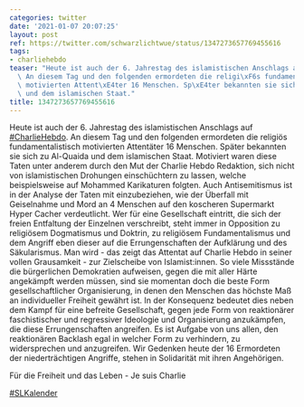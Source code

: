 ```yaml
---
categories: twitter
date: '2021-01-07 20:07:25'
layout: post
ref: https://twitter.com/schwarzlichtwue/status/1347273657769455616
tags:
- charliehebdo
teaser: "Heute ist auch der 6. Jahrestag des islamistischen Anschlags auf [#CharlieHebdo](/t/charliehebdo).\
  \ An diesem Tag und den folgenden ermordeten die religi\xF6s fundamentalistisch\
  \ motivierten Attent\xE4ter 16 Menschen. Sp\xE4ter bekannten sie sich zu Al-Quaida\
  \ und dem islamischen Staat."
title: 1347273657769455616
---
```

Heute ist auch der 6. Jahrestag des islamistischen Anschlags auf [#CharlieHebdo](/t/charliehebdo). An diesem Tag und den folgenden ermordeten die religiös fundamentalistisch motivierten Attentäter 16 Menschen. Später bekannten sie sich zu Al-Quaida und dem islamischen Staat.
Motiviert waren diese Taten unter anderem durch den Mut der Charlie Hebdo Redaktion, sich nicht von islamistischen Drohungen einschüchtern zu lassen, welche beispielsweise auf Mohammed Karikaturen folgten.
Auch Antisemitismus ist in der Analyse der Taten mit einzubeziehen, wie der Überfall mit Geiselnahme und Mord an 4 Menschen auf den koscheren Supermarkt Hyper Cacher verdeutlicht.
Wer für eine Gesellschaft eintritt, die sich der freien Entfaltung der Einzelnen verschreibt, steht immer in Opposition zu religiösem Dogmatismus und Doktrin, zu religiösem Fundamentalismus und dem Angriff eben dieser auf die Errungenschaften der Aufklärung und des Säkularismus.
Man wird -  das zeigt das Attentat auf Charlie Hebdo in seiner vollen Grausamkeit - zur Zielscheibe von Islamist:innen. So viele Missstände die bürgerlichen Demokratien aufweisen, gegen die mit aller Härte angekämpft werden müssen, sind sie momentan doch die beste Form gesellschaftlicher Organisierung, in denen den Menschen das höchste Maß an individueller Freiheit gewährt ist. In der Konsequenz bedeutet dies neben dem Kampf für eine befreite Gesellschaft, gegen jede Form von reaktionärer faschistischer und regressiver Ideologie und Organisierung anzukämpfen, die diese Errungenschaften angreifen. Es ist Aufgabe von uns allen, den reaktionären Backlash egal in welcher Form zu verhindern, zu widersprechen und anzugreifen.
Wir Gedenken heute der 16 Ermordeten der niederträchtigen Angriffe, stehen in Solidarität mit ihren Angehörigen. 

Für die Freiheit und das Leben - Je suis Charlie



[#SLKalender](/t/slkalender)